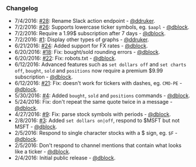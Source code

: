 ### Changelog

* 7/4/2016: [#28](https://github.com/dblock/slack-market/issues/28): Rename Slack action endpoint - [@ddruker](https://github.com/ddruker).
* 7/2/2016: [#26](https://github.com/dblock/slack-market/issues/26): Supports lowercase ticker symbols, eg. `$aapl` - [@dblock](https://github.com/dblock).
* 7/2/2016: Require a 1.99$ subscription after 7 days - [@dblock](https://github.com/dblock).
* 7/2/2016: [#1](https://github.com/dblock/slack-market/issues/1): Display other types of graphs  - [@ddruker](https://github.com/ddruker).
* 6/21/2016: [#24](https://github.com/dblock/slack-market/issues/24): Added support for FX rates - [@dblock](https://github.com/dblock).
* 6/20/2016: [#18](https://github.com/dblock/slack-market/issues/18): Fix: bought/sold rounding errors - [@dblock](https://github.com/dblock).
* 6/20/2016: [#22](https://github.com/dblock/slack-market/issues/22): Fix: robots.txt - [@dblock](https://github.com/dblock).
* 6/12/2016: Advanced features such as `set dollars off` and `set charts off`, `bought`, `sold` and `positions` now require a premium $9.99 subscription - [@dblock](https://github.com/dblock).
* 6/12/2016: [#21](https://github.com/dblock/slack-market/issues/21): Fix: doesn't work for tickers with dashes, eg. `CMO-PE` - [@dblock](https://github.com/dblock).
* 5/30/2016: [#4](https://github.com/dblock/slack-market/issues/4): Added `bought`, `sold` and `positions` commands - [@dblock](https://github.com/dblock).
* 5/24/2016: Fix: don't repeat the same quote twice in a message - [@dblock](https://github.com/dblock).
* 4/27/2016: [#9](https://github.com/dblock/slack-market/issues/9): Fix: parse stock symbols with periods - [@dblock](https://github.com/dblock).
* 2/8/2016: [#3](https://github.com/dblock/slack-market/issues/3): Added `set dollars on|off`, respond to $MSFT but not MSFT - [@dblock](https://github.com/dblock).
* 2/5/2016: Respond to single character stocks with a $ sign, eg. `$F` - [@dblock](https://github.com/dblock).
* 2/5/2016: Don't respond to channel mentions that contain what looks like a ticker - [@dblock](https://github.com/dblock).
* 2/4/2016: Initial public release - [@dblock](https://github.com/dblock).
